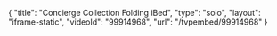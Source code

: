 {
    "title": "Concierge Collection Folding iBed",
    "type": "solo",
    "layout": "iframe-static",
    "videoId": "99914968",
    "url": "\/tvpembed\/99914968"
}